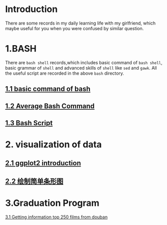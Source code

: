 # Introduction
There are some records in my daily learning life with my girlfriend, which maybe useful for you when you were confused by similar question.
# 1.BASH
There are `bash shell` records,which includes basic command of `bash shell`, basic grammar of `shell` and advanced skills of `shell` like `sed` and `gawk`. All the useful script are recorded in the above `bash` directory.
## [1.1 basic command of bash](https://github.com/CocoCanstant/Learning/wiki/1.1-BASH-Entry-level)
## [1.2 Average Bash Command](https://github.com/CocoCanstant/Learning/wiki/1.2-Average-BASH-Command)
## [1.3 Bash Script](https://github.com/CocoCanstant/Learning/wiki/1.3-Bash-Script)

# 2. visualization of data
## [2.1 ggplot2 introduction](https://github.com/CocoCanstant/Learning/wiki/2.1-ggplot2-introduction)
## [2.2 绘制简单条形图](https://github.com/CocoCanstant/Learning/wiki/2.2-geom_bar())


# 3.Graduation Program
[3.1 Getting information top 250 films from douban](https://github.com/CocoCanstant/Learning/wiki/Getting-information-top-250-films-from-douban)
